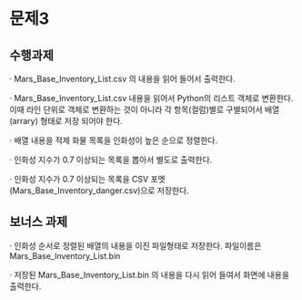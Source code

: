 # 문제3

## 수행과제


· Mars_Base_Inventory_List.csv 의 내용을 읽어 들어서 출력한다.

· Mars_Base_Inventory_List.csv 내용을 읽어서 Python의 리스트 객체로 변환한다. 이때 라인 단위로 객체로 변환하는 것이 아니라 각 항목(컬럼)별로 구별되어서 배열(arrary) 형태로 저장 되어야 한다.

· 배열 내용을 적제 화물 목록을 인화성이 높은 순으로 정렬한다.

· 인화성 지수가 0.7 이상되는 목록을 뽑아서 별도로 출력한다.

· 인화성 지수가 0.7 이상되는 목록을 CSV 포멧(Mars_Base_Inventory_danger.csv)으로 저장한다.


## 보너스 과제


· 인화성 순서로 정렬된 배열의 내용을 이진 파일형태로 저장한다. 파일이름은 Mars_Base_Inventory_List.bin

· 저장된 Mars_Base_Inventory_List.bin 의 내용을 다시 읽어 들여서 화면에 내용을 출력한다.